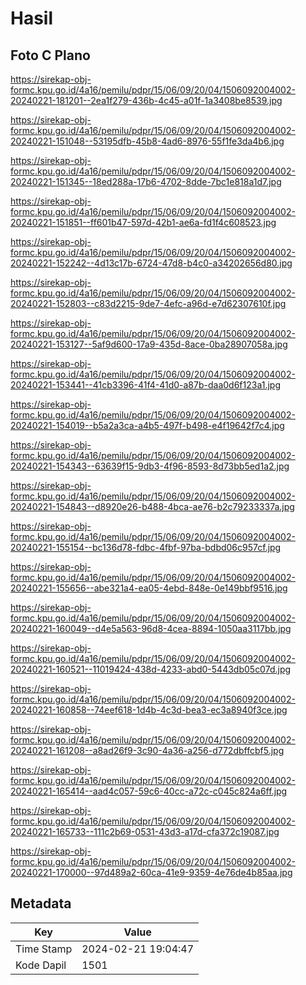 # Hasil

## Foto C Plano

https://sirekap-obj-formc.kpu.go.id/4a16/pemilu/pdpr/15/06/09/20/04/1506092004002-20240221-181201--2ea1f279-436b-4c45-a01f-1a3408be8539.jpg

https://sirekap-obj-formc.kpu.go.id/4a16/pemilu/pdpr/15/06/09/20/04/1506092004002-20240221-151048--53195dfb-45b8-4ad6-8976-55f1fe3da4b6.jpg

https://sirekap-obj-formc.kpu.go.id/4a16/pemilu/pdpr/15/06/09/20/04/1506092004002-20240221-151345--18ed288a-17b6-4702-8dde-7bc1e818a1d7.jpg

https://sirekap-obj-formc.kpu.go.id/4a16/pemilu/pdpr/15/06/09/20/04/1506092004002-20240221-151851--ff601b47-597d-42b1-ae6a-fd1f4c608523.jpg

https://sirekap-obj-formc.kpu.go.id/4a16/pemilu/pdpr/15/06/09/20/04/1506092004002-20240221-152242--4d13c17b-6724-47d8-b4c0-a34202656d80.jpg

https://sirekap-obj-formc.kpu.go.id/4a16/pemilu/pdpr/15/06/09/20/04/1506092004002-20240221-152803--c83d2215-9de7-4efc-a96d-e7d62307610f.jpg

https://sirekap-obj-formc.kpu.go.id/4a16/pemilu/pdpr/15/06/09/20/04/1506092004002-20240221-153127--5af9d600-17a9-435d-8ace-0ba28907058a.jpg

https://sirekap-obj-formc.kpu.go.id/4a16/pemilu/pdpr/15/06/09/20/04/1506092004002-20240221-153441--41cb3396-41f4-41d0-a87b-daa0d6f123a1.jpg

https://sirekap-obj-formc.kpu.go.id/4a16/pemilu/pdpr/15/06/09/20/04/1506092004002-20240221-154019--b5a2a3ca-a4b5-497f-b498-e4f19642f7c4.jpg

https://sirekap-obj-formc.kpu.go.id/4a16/pemilu/pdpr/15/06/09/20/04/1506092004002-20240221-154343--63639f15-9db3-4f96-8593-8d73bb5ed1a2.jpg

https://sirekap-obj-formc.kpu.go.id/4a16/pemilu/pdpr/15/06/09/20/04/1506092004002-20240221-154843--d8920e26-b488-4bca-ae76-b2c79233337a.jpg

https://sirekap-obj-formc.kpu.go.id/4a16/pemilu/pdpr/15/06/09/20/04/1506092004002-20240221-155154--bc136d78-fdbc-4fbf-97ba-bdbd06c957cf.jpg

https://sirekap-obj-formc.kpu.go.id/4a16/pemilu/pdpr/15/06/09/20/04/1506092004002-20240221-155656--abe321a4-ea05-4ebd-848e-0e149bbf9516.jpg

https://sirekap-obj-formc.kpu.go.id/4a16/pemilu/pdpr/15/06/09/20/04/1506092004002-20240221-160049--d4e5a563-96d8-4cea-8894-1050aa3117bb.jpg

https://sirekap-obj-formc.kpu.go.id/4a16/pemilu/pdpr/15/06/09/20/04/1506092004002-20240221-160521--11019424-438d-4233-abd0-5443db05c07d.jpg

https://sirekap-obj-formc.kpu.go.id/4a16/pemilu/pdpr/15/06/09/20/04/1506092004002-20240221-160858--74eef618-1d4b-4c3d-bea3-ec3a8940f3ce.jpg

https://sirekap-obj-formc.kpu.go.id/4a16/pemilu/pdpr/15/06/09/20/04/1506092004002-20240221-161208--a8ad26f9-3c90-4a36-a256-d772dbffcbf5.jpg

https://sirekap-obj-formc.kpu.go.id/4a16/pemilu/pdpr/15/06/09/20/04/1506092004002-20240221-165414--aad4c057-59c6-40cc-a72c-c045c824a6ff.jpg

https://sirekap-obj-formc.kpu.go.id/4a16/pemilu/pdpr/15/06/09/20/04/1506092004002-20240221-165733--111c2b69-0531-43d3-a17d-cfa372c19087.jpg

https://sirekap-obj-formc.kpu.go.id/4a16/pemilu/pdpr/15/06/09/20/04/1506092004002-20240221-170000--97d489a2-60ca-41e9-9359-4e76de4b85aa.jpg


## Metadata

| Key        | Value               |
| ---------- | ------------------- |
| Time Stamp | 2024-02-21 19:04:47 |
| Kode Dapil | 1501                |



